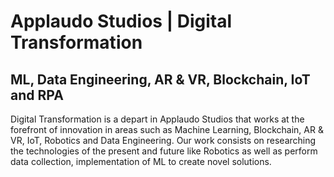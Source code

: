 # Applaudo Studios | Digital Transformation
## ML, Data Engineering, AR & VR, Blockchain, IoT and RPA

Digital Transformation is a depart in Applaudo Studios that works at the forefront of innovation in areas such as Machine Learning, Blockchain, AR & VR, IoT, Robotics and Data Engineering. Our work consists on researching the technologies of the present and future like Robotics as well as perform data collection, implementation of ML to create novel solutions.
